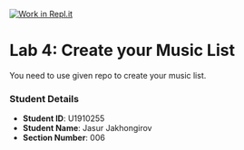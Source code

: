 
[![Work in Repl.it](https://classroom.github.com/assets/work-in-replit-14baed9a392b3a25080506f3b7b6d57f295ec2978f6f33ec97e36a161684cbe9.svg)](https://classroom.github.com/online_ide?assignment_repo_id=4294634&assignment_repo_type=AssignmentRepo)
# Lab 4: Create your Music List

You need to use given repo to create your music list.

### Student Details

- **Student ID**: U1910255
- **Student Name**: Jasur Jakhongirov
- **Section Number**: 006